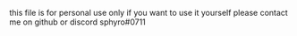

this file is for personal use only
if you want to use it yourself please contact me on github or discord sphyro#0711

